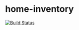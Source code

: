 home-inventory
==============
[![Build Status](https://travis-ci.org/ABarnhard/home-inventory.svg)](https://travis-ci.org/ABarnhard/home-inventory)

